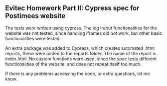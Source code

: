 ## Evitec Homework Part II: Cypress spec for Postimees website

The tests were written using cypress. The log in/out functionalities for the website was not tested, since handling iframes did not work, but other basic functionalities were tested.

An extra package was added to Cypress, which creates automated .html reports, these were added to the reports folder. The name of the report is index.html. No custom functions were used, since the spec tests different functionalities of the website, and does not repeat itself too much.

If there is any problems accessing the code, or extra questions, let me know.

